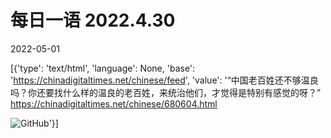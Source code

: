 # 每日一语 2022.4.30

2022-05-01

[{'type': 'text/html', 'language': None, 'base': 'https://chinadigitaltimes.net/chinese/feed', 'value': '“中国老百姓还不够温良吗？你还要找什么样的温良的老百姓，来统治他们，才觉得是特别有感觉的呀？” https://chinadigitaltimes.net/chinese/680604.html

![GitHub](https://chinadigitaltimes.net/chinese/files/2022/04/dailyquote_20220430.png)'}]